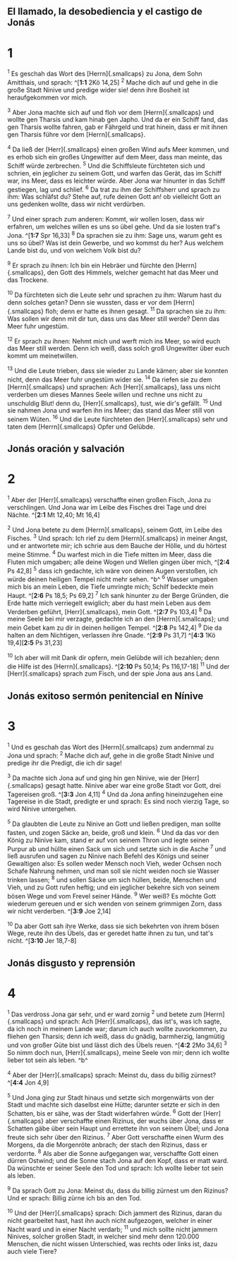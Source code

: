 ## El llamado, la desobediencia y el castigo de Jonás
# 1
<sup class='bibleverse'>1</sup> Es geschah das Wort des [Herrn]{.smallcaps} zu Jona, dem Sohn Amitthais, und sprach: ^[**1:1** 2Kö 14,25] <sup class='bibleverse'>2</sup> Mache dich auf und gehe in die große Stadt Ninive und predige wider sie! denn ihre Bosheit ist heraufgekommen vor mich. 


<sup class='bibleverse'>3</sup> Aber Jona machte sich auf und floh vor dem [Herrn]{.smallcaps} und wollte gen Tharsis und kam hinab gen Japho. Und da er ein Schiff fand, das gen Tharsis wollte fahren, gab er Fährgeld und trat hinein, dass er mit ihnen gen Tharsis führe vor dem [Herrn]{.smallcaps}. 

<sup class='bibleverse'>4</sup> Da ließ der [Herr]{.smallcaps} einen großen Wind aufs Meer kommen, und es erhob sich ein großes Ungewitter auf dem Meer, dass man meinte, das Schiff würde zerbrechen. <sup class='bibleverse'>5</sup> Und die Schiffsleute fürchteten sich und schrien, ein jeglicher zu seinem Gott, und warfen das Gerät, das im Schiff war, ins Meer, dass es leichter würde. Aber Jona war hinunter in das Schiff gestiegen, lag und schlief. <sup class='bibleverse'>6</sup> Da trat zu ihm der Schiffsherr und sprach zu ihm: Was schläfst du? Stehe auf, rufe deinen Gott an! ob vielleicht Gott an uns gedenken wollte, dass wir nicht verdürben. 

<sup class='bibleverse'>7</sup> Und einer sprach zum anderen: Kommt, wir wollen losen, dass wir erfahren, um welches willen es uns so übel gehe. Und da sie losten traf's Jona. ^[**1:7** Spr 16,33] <sup class='bibleverse'>8</sup> Da sprachen sie zu ihm: Sage uns, warum geht es uns so übel? Was ist dein Gewerbe, und wo kommst du her? Aus welchem Lande bist du, und von welchem Volk bist du? 


<sup class='bibleverse'>9</sup> Er sprach zu ihnen: Ich bin ein Hebräer und fürchte den [Herrn]{.smallcaps}, den Gott des Himmels, welcher gemacht hat das Meer und das Trockene. 

<sup class='bibleverse'>10</sup> Da fürchteten sich die Leute sehr und sprachen zu ihm: Warum hast du denn solches getan? Denn sie wussten, dass er vor dem [Herrn]{.smallcaps} floh; denn er hatte es ihnen gesagt. <sup class='bibleverse'>11</sup> Da sprachen sie zu ihm: Was sollen wir denn mit dir tun, dass uns das Meer still werde? Denn das Meer fuhr ungestüm. 

<sup class='bibleverse'>12</sup> Er sprach zu ihnen: Nehmt mich und werft mich ins Meer, so wird euch das Meer still werden. Denn ich weiß, dass solch groß Ungewitter über euch kommt um meinetwillen. 

<sup class='bibleverse'>13</sup> Und die Leute trieben, dass sie wieder zu Lande kämen; aber sie konnten nicht, denn das Meer fuhr ungestüm wider sie. <sup class='bibleverse'>14</sup> Da riefen sie zu dem [Herrn]{.smallcaps} und sprachen: Ach [Herr]{.smallcaps}, lass uns nicht verderben um dieses Mannes Seele willen und rechne uns nicht zu unschuldig Blut! denn du, [Herr]{.smallcaps}, tust, wie dir's gefällt. <sup class='bibleverse'>15</sup> Und sie nahmen Jona und warfen ihn ins Meer; das stand das Meer still von seinem Wüten. <sup class='bibleverse'>16</sup> Und die Leute fürchteten den [Herr]{.smallcaps} sehr und taten dem [Herrn]{.smallcaps} Opfer und Gelübde.

## Jonás oración y salvación
# 2
<sup class='bibleverse'>1</sup> Aber der [Herr]{.smallcaps} verschaffte einen großen Fisch, Jona zu verschlingen. Und Jona war im Leibe des Fisches drei Tage und drei Nächte. ^[**2:1** Mt 12,40; Mt 16,4] 


<sup class='bibleverse'>2</sup> Und Jona betete zu dem [Herrn]{.smallcaps}, seinem Gott, im Leibe des Fisches. <sup class='bibleverse'>3</sup> Und sprach: Ich rief zu dem [Herrn]{.smallcaps} in meiner Angst, und er antwortete mir; ich schrie aus dem Bauche der Hölle, und du hörtest meine Stimme. <sup class='bibleverse'>4</sup> Du warfest mich in die Tiefe mitten im Meer, dass die Fluten mich umgaben; alle deine Wogen und Wellen gingen über mich, ^[**2:4** Ps 42,8] <sup class='bibleverse'>5</sup> dass ich gedachte, ich wäre von deinen Augen verstoßen, ich würde deinen heiligen Tempel nicht mehr sehen. ^b^ <sup class='bibleverse'>6</sup> Wasser umgaben mich bis an mein Leben, die Tiefe umringte mich; Schilf bedeckte mein Haupt. ^[**2:6** Ps 18,5; Ps 69,2] <sup class='bibleverse'>7</sup> Ich sank hinunter zu der Berge Gründen, die Erde hatte mich verriegelt ewiglich; aber du hast mein Leben aus dem Verderben geführt, [Herr]{.smallcaps}, mein Gott. ^[**2:7** Ps 103,4] <sup class='bibleverse'>8</sup> Da meine Seele bei mir verzagte, gedachte ich an den [Herrn]{.smallcaps}; und mein Gebet kam zu dir in deinen heiligen Tempel. ^[**2:8** Ps 142,4] <sup class='bibleverse'>9</sup> Die da halten an dem Nichtigen, verlassen ihre Gnade. ^[**2:9** Ps 31,7] 
 ^[**4:3** 1Kö 19,4][**2:5** Ps 31,23]    

<sup class='bibleverse'>10</sup> Ich aber will mit Dank dir opfern, mein Gelübde will ich bezahlen; denn die Hilfe ist des [Herrn]{.smallcaps}. ^[**2:10** Ps 50,14; Ps 116,17-18] <sup class='bibleverse'>11</sup> Und der [Herr]{.smallcaps} sprach zum Fisch, und der spie Jona aus ans Land.


## Jonás exitoso sermón penitencial en Nínive
# 3
<sup class='bibleverse'>1</sup> Und es geschah das Wort des [Herrn]{.smallcaps} zum andernmal zu Jona und sprach: <sup class='bibleverse'>2</sup> Mache dich auf, gehe in die große Stadt Ninive und predige ihr die Predigt, die ich dir sage! 

<sup class='bibleverse'>3</sup> Da machte sich Jona auf und ging hin gen Ninive, wie der [Herr]{.smallcaps} gesagt hatte. Ninive aber war eine große Stadt vor Gott, drei Tagereisen groß. ^[**3:3** Jon 4,11] <sup class='bibleverse'>4</sup> Und da Jona anfing hineinzugehen eine Tagereise in die Stadt, predigte er und sprach: Es sind noch vierzig Tage, so wird Ninive untergehen. 


<sup class='bibleverse'>5</sup> Da glaubten die Leute zu Ninive an Gott und ließen predigen, man sollte fasten, und zogen Säcke an, beide, groß und klein. <sup class='bibleverse'>6</sup> Und da das vor den König zu Ninive kam, stand er auf von seinem Thron und legte seinen Purpur ab und hüllte einen Sack um sich und setzte sich in die Asche <sup class='bibleverse'>7</sup> und ließ ausrufen und sagen zu Ninive nach Befehl des Königs und seiner Gewaltigen also: Es sollen weder Mensch noch Vieh, weder Ochsen noch Schafe Nahrung nehmen, und man soll sie nicht weiden noch sie Wasser trinken lassen; <sup class='bibleverse'>8</sup> und sollen Säcke um sich hüllen, beide, Menschen und Vieh, und zu Gott rufen heftig; und ein jeglicher bekehre sich von seinem bösen Wege und vom Frevel seiner Hände. <sup class='bibleverse'>9</sup> Wer weiß? Es möchte Gott wiederum gereuen und er sich wenden von seinem grimmigen Zorn, dass wir nicht verderben. ^[**3:9** Joe 2,14] 


<sup class='bibleverse'>10</sup> Da aber Gott sah ihre Werke, dass sie sich bekehrten von ihrem bösen Wege, reute ihn des Übels, das er geredet hatte ihnen zu tun, und tat's nicht. ^[**3:10** Jer 18,7-8] 


## Jonás disgusto y reprensión
# 4
<sup class='bibleverse'>1</sup> Das verdross Jona gar sehr, und er ward zornig <sup class='bibleverse'>2</sup> und betete zum [Herrn]{.smallcaps} und sprach: Ach [Herr]{.smallcaps}, das ist's, was ich sagte, da ich noch in meinem Lande war; darum ich auch wollte zuvorkommen, zu fliehen gen Tharsis; denn ich weiß, dass du gnädig, barmherzig, langmütig und von großer Güte bist und lässt dich des Übels reuen. ^[**4:2** 2Mo 34,6] <sup class='bibleverse'>3</sup> So nimm doch nun, [Herr]{.smallcaps}, meine Seele von mir; denn ich wollte lieber tot sein als leben. ^b^ 
 

<sup class='bibleverse'>4</sup> Aber der [Herr]{.smallcaps} sprach: Meinst du, dass du billig zürnest? ^[**4:4** Jon 4,9] 


<sup class='bibleverse'>5</sup> Und Jona ging zur Stadt hinaus und setzte sich morgenwärts von der Stadt und machte sich daselbst eine Hütte; darunter setzte er sich in den Schatten, bis er sähe, was der Stadt widerfahren würde. <sup class='bibleverse'>6</sup> Gott der [Herr]{.smallcaps} aber verschaffte einen Rizinus, der wuchs über Jona, dass er Schatten gäbe über sein Haupt und errettete ihn von seinem Übel; und Jona freute sich sehr über den Rizinus. <sup class='bibleverse'>7</sup> Aber Gott verschaffte einen Wurm des Morgens, da die Morgenröte anbrach; der stach den Rizinus, dass er verdorrte. <sup class='bibleverse'>8</sup> Als aber die Sonne aufgegangen war, verschaffte Gott einen dürren Ostwind; und die Sonne stach Jona auf den Kopf, dass er matt ward. Da wünschte er seiner Seele den Tod und sprach: Ich wollte lieber tot sein als leben. 

<sup class='bibleverse'>9</sup> Da sprach Gott zu Jona: Meinst du, dass du billig zürnest um den Rizinus? Und er sprach: Billig zürne ich bis an den Tod. 

<sup class='bibleverse'>10</sup> Und der [Herr]{.smallcaps} sprach: Dich jammert des Rizinus, daran du nicht gearbeitet hast, hast ihn auch nicht aufgezogen, welcher in einer Nacht ward und in einer Nacht verdarb; <sup class='bibleverse'>11</sup> und mich sollte nicht jammern Ninives, solcher großen Stadt, in welcher sind mehr denn 120.000 Menschen, die nicht wissen Unterschied, was rechts oder links ist, dazu auch viele Tiere?
